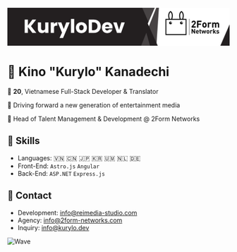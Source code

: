 
![Banner](banner.png)

# 🌌 Kino "Kurylo" Kanadechi

🌸 **20**, Vietnamese Full-Stack Developer & Translator

🌺 Driving forward a new generation of entertainment media

🍧 Head of Talent Management & Development @ 2Form Networks

## 💙 Skills
- Languages: 🇻🇳 🇨🇳 🇯🇵 🇰🇷 🇺🇲 🇳🇱 🇩🇪 
- Front-End: `Astro.js` `Angular`
- Back-End: `ASP.NET` `Express.js`

## 💙 Contact
- Development: info@reimedia-studio.com
- Agency: info@2form-networks.com
- Inquiry: info@kurylo.dev

![Wave](https://capsule-render.vercel.app/api?type=waving&color=76819C&height=100&section=footer)